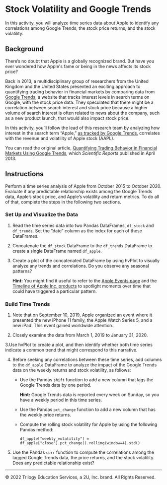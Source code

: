 # Stock Volatility and Google Trends

In this activity, you will analyze time series data about Apple to identify any correlations among Google Trends, the stock price returns, and the stock volatility.

## Background

There’s no doubt that Apple is a globally recognized brand. But have you ever wondered how Apple's fame or being in the news affects its stock price?

Back in 2013, a multidisciplinary group of researchers from the United Kingdom and the United States presented an exciting approach to quantifying trading behavior in financial markets by comparing data from [Google Trends](https://trends.google.com/trends/?geo=US), a website that tracks interest levels in search terms on Google, with the stock price data. They speculated that there might be a correlation between search interest and stock price because a higher volume of search interest is often related to news about the company, such as a new product launch, that would also impact stock price.

In this activity, you’ll follow the lead of this research team by analyzing how interest in the search term “Apple,” [as tracked by Google Trends](https://trends.google.com/trends/explore?q=apple),  correlates with the revenue and volatility of Apple stock (AAPL).

You can read the original article, [Quantifying Trading Behavior in Financial Markets Using Google Trends](https://doi.org/10.1038/srep01684), which _Scientific Reports_ published in April 2013.

## Instructions

Perform a time series analysis of Apple from October 2015 to October 2020. Evaluate if any predictable relationship exists among the Google Trends data, Apple’s stock price, and Apple’s volatility and return metrics. To do all of that, complete the steps in the following two sections.

### Set Up and Visualize the Data

1. Read the time series data into two Pandas DataFrames, `df_stock` and `df_trends`. Set the “date” column as the index for each of these DataFrames.

2. Concatenate the `df_stock` DataFrame to the `df_trends` DataFrame to create a single DataFrame named `df_apple`.

3. Create a plot of the concatenated DataFrame by using hvPlot to visually analyze any trends and correlations. Do you observe any seasonal patterns?

   **Hint:** You might find it useful to refer to the [Apple Events page](https://www.apple.com/apple-events/) and the [Timeline of Apple Inc. products](https://en.wikipedia.org/wiki/Timeline_of_Apple_Inc._products) to spotlight moments over time that could have triggered a particular pattern.

### Build Time Trends

1. Note that on September 10, 2019, Apple organized an event where it presented the new iPhone 11 family, the Apple Watch Series 5, and a new iPad. This event gained worldwide attention.

2. Closely examine the data from March 1, 2019 to January 31, 2020.

3.Use hvPlot to create a plot, and then identify whether both time series indicate a common trend that might correspond to this narrative.

4. Before seeking any correlations between these time series, add columns to the `df_apple` DataFrame to analyze the impact of the Google Trends data on the weekly returns and stock volatility, as follows:

   - Use the Pandas `shift` function to add a new column that lags the Google Trends data by one period.

     **Hint:** Google Trends data is reported every week on Sunday, so you have a weekly period in this time series.

   - Use the Pandas `pct_change` function to add a new column that has the weekly price returns.

   - Compute the rolling stock volatility for Apple by using the following Pandas method:

     `df_apple["weekly_volatility"] = df_apple["close"].pct_change().rolling(window=4).std()`

5. Use the Pandas `corr` function to compute the correlations among the lagged Google Trends data, the price returns, and the stock volatility. Does any predictable relationship exist?

---

© 2022 Trilogy Education Services, a 2U, Inc. brand. All Rights Reserved.